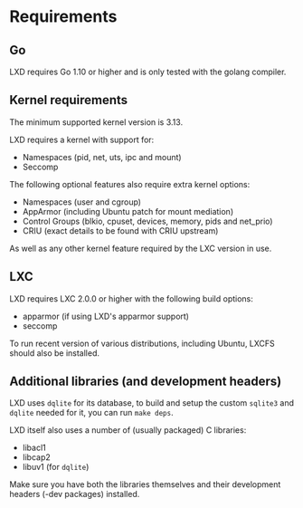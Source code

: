 # Requirements
## Go
LXD requires Go 1.10 or higher and is only tested with the golang compiler.

## Kernel requirements
The minimum supported kernel version is 3.13.

LXD requires a kernel with support for:

 * Namespaces (pid, net, uts, ipc and mount)
 * Seccomp

The following optional features also require extra kernel options:

 * Namespaces (user and cgroup)
 * AppArmor (including Ubuntu patch for mount mediation)
 * Control Groups (blkio, cpuset, devices, memory, pids and net\_prio)
 * CRIU (exact details to be found with CRIU upstream)

As well as any other kernel feature required by the LXC version in use.

## LXC
LXD requires LXC 2.0.0 or higher with the following build options:

 * apparmor (if using LXD's apparmor support)
 * seccomp

To run recent version of various distributions, including Ubuntu, LXCFS
should also be installed.

## Additional libraries (and development headers)
LXD uses `dqlite` for its database, to build and setup the custom
`sqlite3` and `dqlite` needed for it, you can run `make deps`.

LXD itself also uses a number of (usually packaged) C libraries:
 - libacl1
 - libcap2
 - libuv1 (for `dqlite`)

Make sure you have both the libraries themselves and their development
headers (-dev packages) installed.
